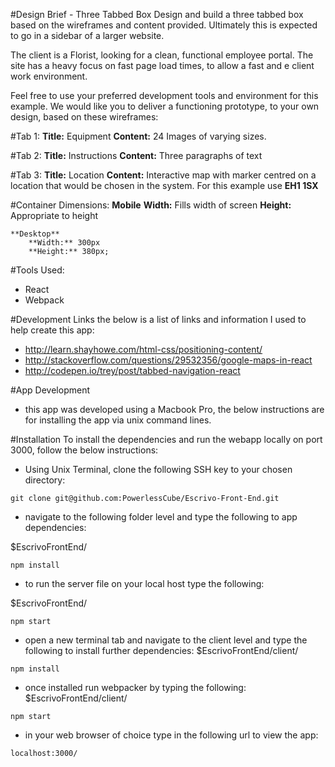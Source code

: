 #Design Brief - Three Tabbed Box
Design and build a three tabbed box based on the wireframes and content provided. Ultimately this is expected to go in a sidebar of a larger website.

The client is a Florist, looking for a clean, functional employee portal. The site has a heavy focus on fast page load times, to allow a fast and e client work environment.

Feel free to use your preferred development tools and environment for this example. We would like you to deliver a functioning prototype, to your own design, based on these wireframes:

#Tab 1:
**Title:**
	Equipment
**Content:**
	24 Images of varying sizes.

#Tab 2:
**Title:**
	Instructions
**Content:**
	Three paragraphs of text

#Tab 3:
**Title:**
	Location
**Content:**
	Interactive map with marker centred on a location that would be chosen in the system.
	For this example use **EH1 1SX**

#Container Dimensions:
	**Mobile**
		**Width:** Fills width of screen
		**Height:** Appropriate to height

	**Desktop**
		**Width:** 300px
		**Height:** 380px;

#Tools Used:
- React
- Webpack

#Development Links
the below is a list of links and information I used to help create this app:
- http://learn.shayhowe.com/html-css/positioning-content/
- http://stackoverflow.com/questions/29532356/google-maps-in-react
- http://codepen.io/trey/post/tabbed-navigation-react

#App Development
- this app was developed using a Macbook Pro, the below instructions are for installing the app via unix command lines.

#Installation
To install the dependencies and run the webapp locally on port 3000, follow the below instructions:
- Using Unix Terminal, clone the following SSH key to your chosen directory:
```
git clone git@github.com:PowerlessCube/Escrivo-Front-End.git
```
- navigate to the following folder level and type the following to app dependencies:

$EscrivoFrontEnd/
```
npm install
```
- to run the server file on your local host type the following:

$EscrivoFrontEnd/
```
npm start
```

- open a new terminal tab and navigate to the client level and type the following to install further dependencies:
$EscrivoFrontEnd/client/
```
npm install
```
- once installed run webpacker by typing the following:
$EscrivoFrontEnd/client/
```
npm start
```

- in your web browser of choice type in the following url to view the app:
```
localhost:3000/
```
